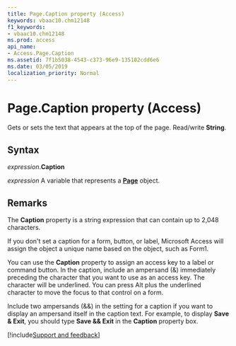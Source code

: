 ```yaml
---
title: Page.Caption property (Access)
keywords: vbaac10.chm12148
f1_keywords:
- vbaac10.chm12148
ms.prod: access
api_name:
- Access.Page.Caption
ms.assetid: 7f1b5038-4543-c373-96e9-135102cdd6e6
ms.date: 03/05/2019
localization_priority: Normal
---
```



# Page.Caption property (Access)

Gets or sets the text that appears at the top of the page. Read/write **String**.


## Syntax

_expression_.**Caption**

_expression_ A variable that represents a **[Page](Access.Page.md)** object.

## Remarks

The **Caption** property is a string expression that can contain up to 2,048 characters.

If you don't set a caption for a form, button, or label, Microsoft Access will assign the object a unique name based on the object, such as Form1.

You can use the **Caption** property to assign an access key to a label or command button. In the caption, include an ampersand (&) immediately preceding the character that you want to use as an access key. The character will be underlined. You can press Alt plus the underlined character to move the focus to that control on a form.

Include two ampersands (&&) in the setting for a caption if you want to display an ampersand itself in the caption text. For example, to display **Save & Exit**, you should type **Save && Exit** in the **Caption** property box.


[!include[Support and feedback](~/includes/feedback-boilerplate.md)]

